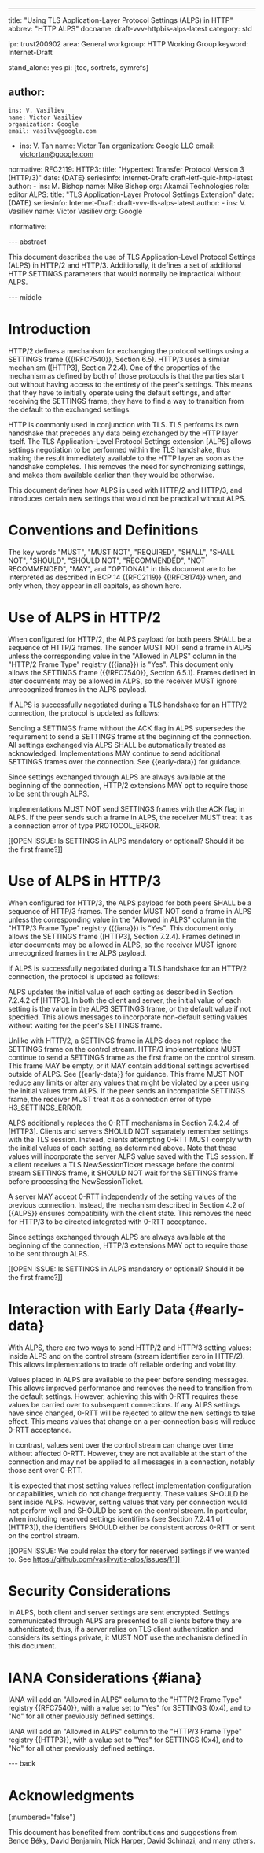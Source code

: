 ---
title: "Using TLS Application-Layer Protocol Settings (ALPS) in HTTP"
abbrev: "HTTP ALPS"
docname: draft-vvv-httpbis-alps-latest
category: std

ipr: trust200902
area: General
workgroup: HTTP Working Group
keyword: Internet-Draft

stand_alone: yes
pi: [toc, sortrefs, symrefs]

author:
 -
    ins: V. Vasiliev
    name: Victor Vasiliev
    organization: Google
    email: vasilvv@google.com
 -
    ins: V. Tan
    name: Victor Tan
    organization: Google LLC
    email: victortan@google.com

normative:
  RFC2119:
  HTTP3:
    title: "Hypertext Transfer Protocol Version 3 (HTTP/3)"
    date: {DATE}
    seriesinfo:
      Internet-Draft: draft-ietf-quic-http-latest
    author:
      -
          ins: M. Bishop
          name: Mike Bishop
          org: Akamai Technologies
          role: editor
  ALPS:
    title: "TLS Application-Layer Protocol Settings Extension"
    date: {DATE}
    seriesinfo:
      Internet-Draft: draft-vvv-tls-alps-latest
    author:
      -
          ins: V. Vasiliev
          name: Victor Vasiliev
          org: Google

informative:


--- abstract

This document describes the use of TLS Application-Level Protocol Settings
(ALPS) in HTTP/2 and HTTP/3.  Additionally, it defines a set of additional HTTP
SETTINGS parameters that would normally be impractical without ALPS.

--- middle

# Introduction

HTTP/2 defines a mechanism for exchanging the protocol settings using a
SETTINGS frame ({{!RFC7540}}, Section 6.5).  HTTP/3 uses a similar mechanism
([HTTP3], Section 7.2.4).  One of the properties of the mechanism as defined by
both of those protocols is that the parties start out without having access to
the entirety of the peer's settings.  This means that they have to initially
operate using the default settings, and after receiving the SETTINGS frame,
they have to find a way to transition from the default to the exchanged
settings.

HTTP is commonly used in conjunction with TLS.  TLS performs its own handshake
that precedes any data being exchanged by the HTTP layer itself.  The TLS
Application-Level Protocol Settings extension [ALPS] allows settings
negotiation to be performed within the TLS handshake, thus making the result
immediately available to the HTTP layer as soon as the handshake completes.
This removes the need for synchronizing settings, and makes them available
earlier than they would be otherwise.

This document defines how ALPS is used with HTTP/2 and HTTP/3, and introduces
certain new settings that would not be practical without ALPS.

# Conventions and Definitions

The key words "MUST", "MUST NOT", "REQUIRED", "SHALL", "SHALL NOT", "SHOULD",
"SHOULD NOT", "RECOMMENDED", "NOT RECOMMENDED", "MAY", and "OPTIONAL" in this
document are to be interpreted as described in BCP 14 {{RFC2119}} {{!RFC8174}}
when, and only when, they appear in all capitals, as shown here.

# Use of ALPS in HTTP/2

When configured for HTTP/2, the ALPS payload for both peers SHALL be a sequence
of HTTP/2 frames.  The sender MUST NOT send a frame in ALPS unless the
corresponding value in the "Allowed in ALPS" column in the "HTTP/2 Frame Type"
registry ({{iana}}) is "Yes". This document only allows the SETTINGS frame
({{!RFC7540}}, Section 6.5.1). Frames defined in later documents may be allowed
in ALPS, so the receiver MUST ignore unrecognized frames in the ALPS payload.

If ALPS is successfully negotiated during a TLS handshake for an HTTP/2
connection, the protocol is updated as follows:

Sending a SETTINGS frame without the ACK flag in ALPS supersedes the
requirement to send a SETTINGS frame at the beginning of the connection. All
settings exchanged via ALPS SHALL be automatically treated as acknowledged.
Implementations MAY continue to send additional SETTINGS frames over the
connection. See {{early-data}} for guidance.

Since settings exchanged through ALPS are always available at the beginning of
the connection, HTTP/2 extensions MAY opt to require those to be sent through
ALPS.

Implementations MUST NOT send SETTINGS frames with the ACK flag in ALPS. If
the peer sends such a frame in ALPS, the receiver MUST treat it as a connection
error of type PROTOCOL_ERROR.

[[OPEN ISSUE: Is SETTINGS in ALPS mandatory or optional? Should it be the
first frame?]]

# Use of ALPS in HTTP/3

When configured for HTTP/3, the ALPS payload for both peers SHALL be a sequence
of HTTP/3 frames.  The sender MUST NOT send a frame in ALPS unless the
corresponding value in the "Allowed in ALPS" column in the "HTTP/3 Frame Type"
registry ({{iana}}) is "Yes". This document only allows the SETTINGS frame
([HTTP3], Section 7.2.4).  Frames defined in later documents may be allowed in
ALPS, so the receiver MUST ignore unrecognized frames in the ALPS payload.

If ALPS is successfully negotiated during a TLS handshake for an HTTP/2
connection, the protocol is updated as follows:

ALPS updates the initial value of each setting as described in Section 7.2.4.2
of [HTTP3]. In both the client and server, the initial value of each setting
is the value in the ALPS SETTINGS frame, or the default value if not specified.
This allows messages to incorporate non-default setting values without waiting
for the peer's SETTINGS frame.

Unlike with HTTP/2, a SETTINGS frame in ALPS does not replace the SETTINGS
frame on the control stream. HTTP/3 implementations MUST continue to send a
SETTINGS frame as the first frame on the control stream. This frame MAY be
empty, or it MAY contain additional settings advertised outside of ALPS. See
{{early-data}} for guidance. This frame MUST NOT reduce any limits or alter any
values that might be violated by a peer using the initial values from ALPS. If
the peer sends an incompatible SETTINGS frame, the receiver MUST treat it as a
connection error of type H3_SETTINGS_ERROR.

ALPS additionally replaces the 0-RTT mechanisms in Section 7.4.2.4 of [HTTP3].
Clients and servers SHOULD NOT separately remember settings with the TLS
session. Instead, clients attempting 0-RTT MUST comply with the initial values
of each setting, as determined above. Note that these values will incorporate
the server ALPS value saved with the TLS session. If a client receives a TLS
NewSessionTicket message before the control stream SETTINGS frame, it SHOULD
NOT wait for the SETTINGS frame before processing the NewSessionTicket.

A server MAY accept 0-RTT independently of the setting values of the previous
connection. Instead, the mechanism described in Section 4.2 of {{ALPS}} ensures
compatibility with the client state. This removes the need for HTTP/3 to be
directed integrated with 0-RTT acceptance.

Since settings exchanged through ALPS are always available at the beginning of
the connection, HTTP/3 extensions MAY opt to require those to be sent through
ALPS.

[[OPEN ISSUE: Is SETTINGS in ALPS mandatory or optional? Should it be the
first frame?]]

# Interaction with Early Data {#early-data}

With ALPS, there are two ways to send HTTP/2 and HTTP/3 setting values: inside
ALPS and on the control stream (stream identifier zero in HTTP/2). This allows
implementations to trade off reliable ordering and volatility.

Values placed in ALPS are available to the peer before sending messages. This
allows improved performance and removes the need to transition from the default
settings. However, achieving this with 0-RTT requires these values be carried
over to subsequent connections. If any ALPS settings have since changed, 0-RTT
will be rejected to allow the new settings to take effect. This means values
that change on a per-connection basis will reduce 0-RTT acceptance.

In contrast, values sent over the control stream can change over time without
affected 0-RTT. However, they are not available at the start of the connection
and may not be applied to all messages in a connection, notably those sent over
0-RTT.

It is expected that most setting values reflect implementation configuration or
capabilities, which do not change frequently. These values SHOULD be sent
inside ALPS. However, setting values that vary per connection would not perform
well and SHOULD be sent on the control stream. In particular, when including
reserved settings identifiers (see Section 7.2.4.1 of [HTTP3]), the
identifiers SHOULD either be consistent across 0-RTT or sent on the control
stream.

[[OPEN ISSUE: We could relax the story for reserved settings if we wanted to.
See https://github.com/vasilvv/tls-alps/issues/11]]

# Security Considerations

In ALPS, both client and server settings are sent encrypted.  Settings
communicated through ALPS are presented to all clients before they are
authenticated; thus, if a server relies on TLS client authentication and
considers its settings private, it MUST NOT use the mechanism defined in this
document.

# IANA Considerations {#iana}

IANA will add an "Allowed in ALPS" column to the "HTTP/2 Frame Type" registry
{{RFC7540}}, with a value set to "Yes" for SETTINGS (0x4), and to "No" for all
other previously defined settings.

IANA will add an "Allowed in ALPS" column to the "HTTP/3 Frame Type" registry
{{HTTP3}}, with a value set to "Yes" for SETTINGS (0x4), and to "No" for all
other previously defined settings.

--- back

# Acknowledgments
{:numbered="false"}

This document has benefited from contributions and suggestions from
Bence Béky,
David Benjamin,
Nick Harper,
David Schinazi,
and many others.
